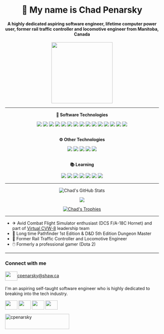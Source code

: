 <h1 align="center"> 👋 My name is Chad Penarsky </h1>
<h4 align="center"> A highly dedicated aspiring software engineer, lifetime computer power user, former rail traffic controller and locomotive engineer from Manitoba, Canada</h4>

<div id="header" align="center">
  <img src="images/railwaymeme.webp" width="200"/>
</div>

---

<p align="center"><b>💾 Software Technologies</b></p>
<div id="badges" align="center">
<img src="https://badgen.net/badge/icon/Java?icon=https://api.iconify.design/bxl/java.svg?color=white&label&color=487bb3">
<img src="https://badgen.net/badge/icon/Lua?icon=https://api.iconify.design/cib/lua.svg?color=white&label&color=5048b3">
<img src="https://badgen.net/badge/icon/Spring?icon=https://api.iconify.design/bxl/spring-boot.svg?color=white&label&color=4bb348">
<img src="https://badgen.net/badge/icon/Git?icon=https://api.iconify.design/bi/git.svg?color=white&label&color=2f2f2f">
<img src="https://badgen.net/badge/icon/HTML?icon=https://api.iconify.design/icomoon-free/html-five.svg?color=white&label&color=bf795b">
<img src="https://badgen.net/badge/icon/CSS?icon=https://api.iconify.design/fa6-brands/css3-alt.svg?color=white&label&color=5b75bf">
<img src="https://badgen.net/badge/icon/Google Cloud?icon=https://api.iconify.design/cib/google-cloud.svg?color=white&label&color=53b14a">
<img src="https://badgen.net/badge/icon/C%23?icon=https://api.iconify.design/teenyicons/c-sharp-solid.svg?color=white&label&color=752c85">
<img src="https://badgen.net/badge/icon/Windows?icon=windows&label&color=64b0b1">
<img src="https://badgen.net/badge/icon/Azure?icon=https://api.iconify.design/teenyicons/azure-solid.svg?color=white&label&color=2c4e85">
<img src="https://badgen.net/badge/icon/OAuth 2.0?icon=https://api.iconify.design/bi/shield-lock-fill.svg?color=white&label&color=818181">
<img src="https://badgen.net/badge/icon/Regex?icon=https://api.iconify.design/bi/regex.svg?color=white&label&color=b78cc0">
<img src="https://badgen.net/badge/icon/REST?icon=https://api.iconify.design/bxs/cog.svg?color=white&label&color=232323">
<img src="https://badgen.net/badge/icon/Gradle?icon=https://api.iconify.design/cib/gradle.svg?color=white&label&color=2c3385">
<img src="https://badgen.net/badge/icon/Python?icon=https://api.iconify.design/akar-icons/python-fill.svg?color=white&label&color=c0b98c">
</div>

<br>

<p align="center"><b>⚙ Other Technologies</b></p>
<div id="badges" align="center">
<img src="https://badgen.net/badge/icon/Photoshop?icon=https://api.iconify.design/cib/adobe-photoshop.svg?color=white&label&color=1d64cf">
<img src="https://badgen.net/badge/icon/Illustrator?icon=https://api.iconify.design/cib/adobe-illustrator.svg?color=white&label&color=c08d3b">
<img src="https://badgen.net/badge/icon/InDesign?icon=https://api.iconify.design/cib/adobe-indesign.svg?color=white&label&color=791dcf">
<img src="https://badgen.net/badge/icon/Excel?icon=https://api.iconify.design/ant-design/file-excel-filled.svg?color=white&label&color=61ba3a">
<img src="https://badgen.net/badge/icon/Sheets?icon=https://api.iconify.design/simple-icons/googlesheets.svg?color=white&label&color=3aba4c">
</div>

<br>

<p align="center"><b>📚 Learning</b></p>
<div id="badges" align="center">
<img src="https://badgen.net/badge/icon/JavaScript?icon=https://api.iconify.design/akar-icons/javascript-fill.svg?color=white&label&color=bfb95b">
<img src="https://badgen.net/badge/icon/Typescript?icon=https://api.iconify.design/akar-icons/typescript-fill.svg?color=white&label&color=8c9dc0">
<img src="https://badgen.net/badge/icon/Linux?icon=https://api.iconify.design/codicon/terminal-linux.svg?color=white&label&color=a8a8a8">
<img src="https://badgen.net/badge/icon/PostgreSQL?icon=https://api.iconify.design/akar-icons/postgresql-fill.svg?color=white&label&color=354ebd">
<img src="https://badgen.net/badge/icon/GraphQL?icon=https://api.iconify.design/fontisto/graphql.svg?color=white&label&color=a24da3">
<img src="https://badgen.net/badge/icon/Docker?icon=https://api.iconify.design/mdi/docker.svg?color=white&label&color=3838b6">
<img src="https://badgen.net/badge/icon/Selenium?icon=https://api.iconify.design/simple-icons/selenium.svg?color=white&label&color=3897b6">
</div>

---

<div align="center">

![Chad's GitHub Stats](https://github-readme-stats.vercel.app/api?username=dMARLAN&show_icons=true&theme=ayu-mirage)

[![](https://github-readme-streak-stats.herokuapp.com/?user=dMARLAN&theme=ayu-mirage)](https://github.com/dMARLAN)

[![Chad's Trophies](https://github-profile-trophy.vercel.app/?username=dMARLAN&theme=nord&column=4&margin-w=5&margin-h=5)](https://github.com/ryo-ma/github-profile-trophy)

</div>

---

- ✈ Avid Combat Flight Simulator enthusiast (DCS F/A-18C Hornet) and part
  of <a href="https://virtualcvw8.com/" target="blank">Virtual CVW-8</a> leadership team
- 🎲 Long time Pathfinder 1st Edition & D&D 5th Edition Dungeon Master
- 🚂 Former Rail Traffic Controller and Locomotive Engineer
- 🖱️ Formerly a professional gamer (Dota 2)

---

### Connect with me

<a href="mailto:cpenarsky@shaw.ca" target="blank"><img align="center" src="https://api.iconify.design/ant-design/mail-outlined.svg?color=white" height="30" width="40" />cpenarsky@shaw.ca</a><br><br>
I'm an aspiring self-taught software engineer who is highly dedicated to breaking into the tech industry.

<p align="left">
<a href="https://www.linkedin.com/in/chad-penarsky-33a295237/" target="blank"><img align="center" src="https://api.iconify.design/akar-icons/linkedin-box-fill.svg?color=white" height="30" width="40" /></a>
<a href="https://github.com/dMARLAN" target="blank"><img align="center" src="https://api.iconify.design/akar-icons/github-fill.svg?color=white" height="30" width="40" /></a>
<a href="https://discordapp.com/users/112330203761496064/" target="blank"><img align="center" src="https://api.iconify.design/akar-icons/discord-fill.svg?color=white" height="30" width="40" /></a>
<a href="https://www.instagram.com/dmarlan/" target="blank"><img align="center" src="https://api.iconify.design/akar-icons/instagram-fill.svg?color=white" height="30" width="40" /></a>

<p><a href="https://www.buymeacoffee.com/cpenarsky"> <img align="left" src="https://cdn.buymeacoffee.com/buttons/v2/default-yellow.png" height="50" width="210" alt="cpenarsky"/></a></p>


